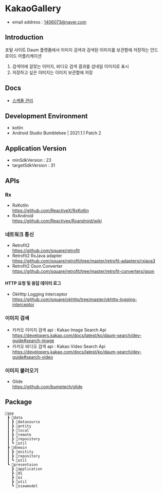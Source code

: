 # KakaoGallery
- email address : 1406073@naver.com <br />

## Introduction
포털 사이트 Daum 플랫폼에서 이미지 검색과 검색된 이미지를 보관함에 저장하는 안드로이드 어플리케이션
1. 검색어에 걸맞는 이미지, 비디오 검색 결과를 섬네일 이미지로 표시
2. 저장하고 싶은 이미지는 이미지 보관함에 저장 

## Docs
 - [스케쥴 관리](https://full-growth-4d2.notion.site/KakaoGallery-e1de93d4a6cb452989253006bc06e59d)

## Development Environment
- kotlin
- Android Studio Bumblebee | 2021.1.1 Patch 2

## Application Version
- minSdkVersion : 23
- targetSdkVersion : 31

## APIs
### Rx
- RxKotlin <br /> 
  https://github.com/ReactiveX/RxKotlin 
- RxAndroid <br />
  https://github.com/Reactivex/Rxandroid/wiki 

### 네트워크 통신
- Retrofit2 <br />
  https://github.com/square/retrofit
- Retrofit2 RxJava adapter <br />
  https://github.com/square/retrofit/tree/master/retrofit-adapters/rxjava3 
- Retrofit2 Gson Converter <br />
  https://github.com/square/retrofit/tree/master/retrofit-converters/gson

#### HTTP 요청 및 응답 데이터 로그
- OkHttp Logging Interceptor <br />
  https://github.com/square/okhttp/tree/master/okhttp-logging-interceptor 
  
### 이미지 검색
- 카카오 이미지 검색 api : Kakao Image Search Api <br />
  https://developers.kakao.com/docs/latest/ko/daum-search/dev-guide#search-image 
- 카카오 비디오 검색 api : Kakao Video Search Api <br />
  https://developers.kakao.com/docs/latest/ko/daum-search/dev-guide#search-video

### 이미지 불러오기
- Glide <br />
  https://github.com/bumptech/glide 
  
## Package
``` 
📂app
 ┣ 📂data
 ┃ ┣ 📂datasource
 ┃ ┣ 📂entity
 ┃ ┣ 📂local 
 ┃ ┣ 📂remote 
 ┃ ┣ 📂repository
 ┃ ┗ 📂util
 ┣ 📂domain
 ┃ ┣ 📂enitity
 ┃ ┣ 📂repository
 ┃ ┗ 📂util
 ┗ 📂presentaion
   ┣ 📂application
   ┣ 📂di
   ┣ 📂ui
   ┣ 📂util
   ┗ 📂viewmodel
```

